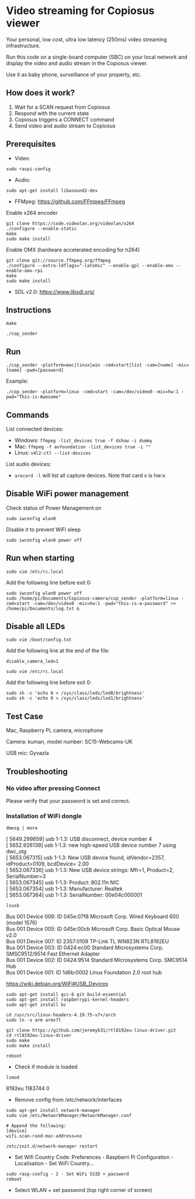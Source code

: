 # Video streaming for Copiosus viewer
Your personal, low cost, ultra low latency (250ms) video streaming infrastructure.

Run this code on a single-board computer (SBC) on your local network and display the video and audio stream in the Copiosus viewer.

Use it as baby phone, surveillance of your property, etc.

## How does it work?

1. Wait for a SCAN request from Copiosus
2. Respond with the current state
3. Copiosus triggers a CONNECT command
4. Send video and audio stream to Copiosus

## Prerequisites

* Video:
```
sudo raspi-config
```

* Audio:
```
sudo apt-get install libasound2-dev
```

* FFMpeg: https://github.com/FFmpeg/FFmpeg

Enable x264 encoder
```
git clone https://code.videolan.org/videolan/x264
./configure --enable-static
make
sudo make install
```

Enable OMX (hardware accelerated encoding for h264)
```
git clone git://source.ffmpeg.org/ffmpeg
./configure --extra-ldflags="-latomic" --enable-gpl --enable-omx --enable-omx-rpi
make
sudo make install
```

* SDL v2.0: https://www.libsdl.org/

## Instructions

```make```

```./cop_sender```

## Run

```./cop_sender -platform=mac|linux|win -cmd=start|list -cam=[name] -mic=[name] -pwd=[password]```

Example:

```./cop_sender -platform=linux -cmd=start -cam=/dev/video0 -mic=hw:1 -pwd="This-is-Awesome"```

## Commands

List connected devices:

* Windows: ```ffmpeg -list_devices true -f dshow -i dummy```
* Mac: ```ffmpeg -f avfoundation -list_devices true -i ""```
* Linux: ```v4l2-ctl --list-devices```

List audio devices:

* ```arecord -l```
will list all capture devices. Note that card x is hw:x

## Disable WiFi power management

Check status of Power Management:on

```sudo iwconfig wlan0```

Disable it  to prevent WiFi sleep

```sudo iwconfig wlan0 power off```

## Run when starting

```sudo vim /etc/rc.local```

Add the following line before exit 0:

```
sudo iwconfig wlan0 power off
sudo /home/pi/Documents/Copiosus-camera/cop_sender -platform=linux -cmd=start -cam=/dev/video0 -mic=hw:1 -pwd="this-is-a-password" >> /home/pi/Documents/log.txt &
```

## Disable all LEDs

```sudo vim /boot/config.txt```

Add the following line at the end of the file:

```
disable_camera_led=1
```

```sudo vim /etc/rc.local```

Add the following line before exit 0:

```
sudo sh -c 'echo 0 > /sys/class/leds/led0/brightness'
sudo sh -c 'echo 0 > /sys/class/leds/led1/brightness'
```

## Test Case

Mac, Raspberry Pi, camera, microphone

Camera: kuman, model number: SC15-Webcams-UK

USB mic: Gyvazla

## Troubleshooting

### No video after pressing Connect

Please verify that your password is set and correct.

### Installation of WiFi dongle

```dmesg | more```

[ 5649.299859] usb 1-1.3: USB disconnect, device number 4\
[ 5652.926139] usb 1-1.3: new high-speed USB device number 7 using dwc_otg\
[ 5653.067315] usb 1-1.3: New USB device found, idVendor=2357, idProduct=0109, bcdDevice= 2.00\
[ 5653.067336] usb 1-1.3: New USB device strings: Mfr=1, Product=2, SerialNumber=3\
[ 5653.067345] usb 1-1.3: Product: 802.11n NIC\
[ 5653.067354] usb 1-1.3: Manufacturer: Realtek\
[ 5653.067364] usb 1-1.3: SerialNumber: 00e04c000001

```lsusb```

Bus 001 Device 006: ID 045e:07f8 Microsoft Corp. Wired Keyboard 600 (model 1576)\
Bus 001 Device 005: ID 045e:00cb Microsoft Corp. Basic Optical Mouse v2.0\
Bus 001 Device 007: ID 2357:0109 TP-Link TL WN823N RTL8192EU\
Bus 001 Device 003: ID 0424:ec00 Standard Microsystems Corp. SMSC9512/9514 Fast Ethernet Adapter\
Bus 001 Device 002: ID 0424:9514 Standard Microsystems Corp. SMC9514 Hub\
Bus 001 Device 001: ID 1d6b:0002 Linux Foundation 2.0 root hub

https://wiki.debian.org/WiFi#USB_Devices

```
sudo apt-get install gcc-6 git build-essential
sudo apt-get install raspberrypi-kernel-headers
sudo apt-get install bc
```

```
cd /usr/src/linux-headers-4.19.75-v7+/arch
sudo ln -s arm armv7l
```

```
git clone https://github.com/jeremyb31/rtl8192eu-linux-driver.git
cd rtl8192eu-linux-driver
sudo make
sudo make install
```

```
reboot
```

* Check if module is loaded
```
lsmod
```

8192eu               1183744  0

* Remove config from /etc/network/interfaces

```
sudo apt-get install network-manager
sudo vim /etc/NetworkManager/NetworkManager.conf

# Append the following:
[device]
wifi.scan-rand-mac-address=no

/etc/init.d/network-manager restart
```

* Set Wifi Country Code: Preferences - Raspberri Pi Configuration - Localisation - Set WiFi Country...

```
sudo rasp-config - 2 - Set WiFi SSID + password
reboot
```

* Select WLAN + set password (top right corner of screen)
